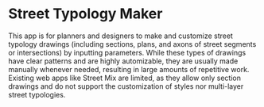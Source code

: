 # Street Typology Maker

This app is for planners and designers to make and customize street typology drawings (including sections, plans, and axons of street segments or intersections) by inputting parameters. While these types of drawings have clear patterns and are highly automizable, they are usually made manually whenever needed, resulting in large amounts of repetitive work. Existing web apps like Street Mix are limited, as they allow only section drawings and do not support the customization of styles nor multi-layer street typologies.